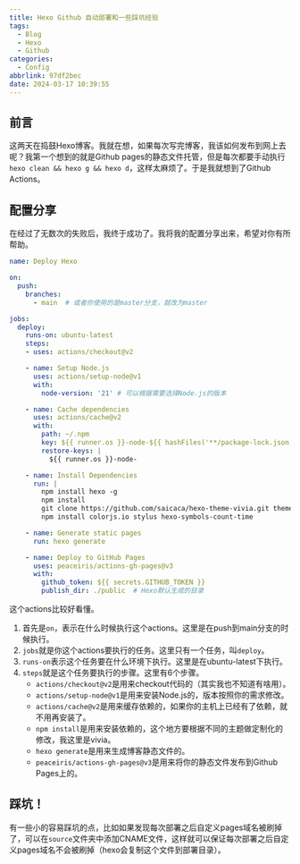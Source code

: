 ```yaml
---
title: Hexo Github 自动部署和一些踩坑经验
tags:
  - Blog
  - Hexo
  - Github
categories: 
  - Config
abbrlink: 97df2bec
date: 2024-03-17 10:39:55
---
```


## 前言

这两天在捣鼓Hexo博客。我就在想，如果每次写完博客，我该如何发布到网上去呢？我第一个想到的就是Github pages的静态文件托管，但是每次都要手动执行`hexo clean && hexo g && hexo d`，这样太麻烦了。于是我就想到了Github Actions。

## 配置分享

在经过了无数次的失败后，我终于成功了。我将我的配置分享出来，希望对你有所帮助。

```yaml
name: Deploy Hexo

on:
  push:
    branches:
      - main  # 或者你使用的是master分支，就改为master

jobs:
  deploy:
    runs-on: ubuntu-latest
    steps:
    - uses: actions/checkout@v2

    - name: Setup Node.js
      uses: actions/setup-node@v1
      with:
        node-version: '21' # 可以根据需要选择Node.js的版本

    - name: Cache dependencies
      uses: actions/cache@v2
      with:
        path: ~/.npm
        key: ${{ runner.os }}-node-${{ hashFiles('**/package-lock.json') }}
        restore-keys: |
          ${{ runner.os }}-node-

    - name: Install Dependencies
      run: |
        npm install hexo -g
        npm install
        git clone https://github.com/saicaca/hexo-theme-vivia.git themes/vivia
        npm install colorjs.io stylus hexo-symbols-count-time

    - name: Generate static pages
      run: hexo generate

    - name: Deploy to GitHub Pages
      uses: peaceiris/actions-gh-pages@v3
      with:
        github_token: ${{ secrets.GITHUB_TOKEN }}
        publish_dir: ./public  # Hexo默认生成的目录
```

这个actions比较好看懂。

1. 首先是`on`，表示在什么时候执行这个actions。这里是在push到main分支的时候执行。
2. `jobs`就是你这个actions要执行的任务。这里只有一个任务，叫`deploy`。
3. `runs-on`表示这个任务要在什么环境下执行。这里是在ubuntu-latest下执行。
4. `steps`就是这个任务要执行的步骤。这里有6个步骤。
    - `actions/checkout@v2`是用来checkout代码的（其实我也不知道有啥用）。
    - `actions/setup-node@v1`是用来安装Node.js的，版本按照你的需求修改。
    - `actions/cache@v2`是用来缓存依赖的，如果你的主机上已经有了依赖，就不用再安装了。
    - `npm install`是用来安装依赖的，这个地方要根据不同的主题做定制化的修改，我这里是vivia。
    - `hexo generate`是用来生成博客静态文件的。
    - `peaceiris/actions-gh-pages@v3`是用来将你的静态文件发布到Github Pages上的。

## 踩坑！

有一些小的容易踩坑的点，比如如果发现每次部署之后自定义pages域名被刷掉了，可以在`source`文件夹中添加CNAME文件，这样就可以保证每次部署之后自定义pages域名不会被刷掉（hexo会复制这个文件到部署目录）。